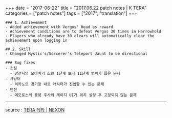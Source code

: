 +++
date = "2017-06-22"
title = "2017.06.22 patch notes | K TERA"
categories = ["patch notes"]
tags = ["2017", "translation"]
+++

```
### 1. Achievement
- Added achievement with Vergos' Head as reward
- Achievement conditions are to defeat Vergos 30 times in Harrowhold
- Players who already have 30 clears will automatically clear the achievement upon logging in

## 2. Skill
- Changed Mystic's/Sorcerer's Teleport Jaunt to be directional

### Bug fixes
- 스킬
  - 광전사의 모아치기 스킬 1단계 보다 11단계 범위가 좁은 문제
- 사냥터
  - 리카노르 경기장 내로 캐릭터가 진입할 수 있는 문제
- 던전
  - 데모로스의 룰렛 주사위 게이지 UI가 위치 설정 후 고정되지 않는 문제
```

----

source : [TERA 테라 | NEXON](http://tera.nexon.com/news/update/view.aspx?n4articlesn=283)

